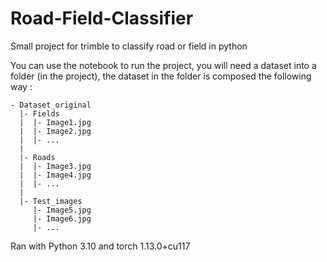 # Road-Field-Classifier
Small project for trimble to classify road or field in python

You can use the notebook to run the project, you will need a dataset into a folder (in the project), the dataset in the folder is composed the following way :
```
- Dataset_original
  |- Fields
  |  |- Image1.jpg
  |  |- Image2.jpg
  |  |- ...
  |
  |- Roads
  |  |- Image3.jpg
  |  |- Image4.jpg
  |  |- ...
  |
  |- Test_images
     |- Image5.jpg
     |- Image6.jpg
     |- ...
```
Ran with Python 3.10 and torch 1.13.0+cu117
